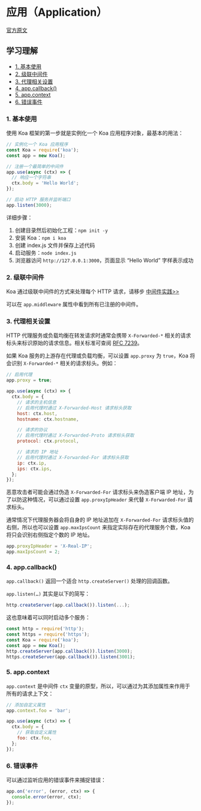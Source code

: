 # 应用（Application）<!-- omit in toc -->

[官方原文](https://koajs.com/#application)

## 学习理解 <!-- omit in toc -->

- [1. 基本使用](#1-基本使用)
- [2. 级联中间件](#2-级联中间件)
- [3. 代理相关设置](#3-代理相关设置)
- [4. app.callback()](#4-appcallback)
- [5. app.context](#5-appcontext)
- [6. 错误事件](#6-错误事件)

### 1. 基本使用

使用 Koa 框架的第一步就是实例化一个 Koa 应用程序对象，最基本的用法：

```JavaScript
// 实例化一个 Koa 应用程序
const Koa = require('koa');
const app = new Koa();

// 注册一个最简单的中间件
app.use(async (ctx) => {
  // 响应一个字符串
  ctx.body = 'Hello World';
});

// 启动 HTTP 服务并监听端口
app.listen(3000);
```

详细步骤：

1. 创建目录然后初始化工程：`npm init -y`
2. 安装 Koa：`npm i koa`
3. 创建 index.js 文件并保存上述代码
4. 启动服务：`node index.js`
5. 浏览器访问 `http://127.0.0.1:3000`，页面显示 “Hello World” 字样表示成功

### 2. 级联中间件

Koa 通过级联中间件的方式来处理每个 HTTP 请求，请移步 [中间件实践>>](../最佳实践/中间件实践.md)

可以在 `app.middleware` 属性中看到所有已注册的中间件。

### 3. 代理相关设置

HTTP 代理服务或负载均衡在转发请求时通常会携带 `X-Forwarded-*` 相关的请求标头来标识原始的请求信息。相关标准可查阅 [RFC 7239](https://www.rfc-editor.org/rfc/rfc7239)。

如果 Koa 服务的上游存在代理或负载均衡，可以设置 `app.proxy` 为 `true`，Koa 将会识别 `X-Forwarded-*` 相关的请求标头。例如：

```JavaScript
// 启用代理
app.proxy = true;

app.use(async (ctx) => {
  ctx.body = {
    // 请求的主机信息
    // 启用代理时通过 X-Forwarded-Host 请求标头获取
    host: ctx.host,
    hostname: ctx.hostname,

    // 请求的协议
    // 启用代理时通过 X-Forwarded-Proto 请求标头获取
    protocol: ctx.protocol,

    // 请求的 IP 地址
    // 启用代理时通过 X-Forwarded-For 请求标头获取
    ip: ctx.ip,
    ips: ctx.ips,
  };
});
```

恶意攻击者可能会通过伪造 `X-Forwarded-For` 请求标头来伪造客户端 IP 地址，为了以防这种情况，可以通过设置 `app.proxyIpHeader` 来代替 `X-Forwarded-For` 请求标头。

通常情况下代理服务器会将自身的 IP 地址追加在 `X-Forwarded-For` 请求标头值的右侧，所以也可以设置 `app.maxIpsCount` 来指定实际存在的代理服务个数，Koa 将只会识别右侧指定个数的 IP 地址。

```JavaScript
app.proxyIpHeader = 'X-Real-IP';
app.maxIpsCount = 2;
```

### 4. app.callback()

`app.callback()` 返回一个适合 `http.createServer()` 处理的回调函数。

`app.listen(…)` 其实是以下的简写：

```JavaScript
http.createServer(app.callback()).listen(...);
```

这也意味着可以同时启动多个服务：

```JavaScript
const http = require('http');
const https = require('https');
const Koa = require('koa');
const app = new Koa();
http.createServer(app.callback()).listen(3000);
https.createServer(app.callback()).listen(3001);
```

### 5. app.context

`app.context` 是中间件 `ctx` 变量的原型，所以，可以通过为其添加属性来作用于所有的请求上下文：

```JavaScript
// 添加自定义属性
app.context.foo = 'bar';

app.use(async (ctx) => {
  ctx.body = {
    // 获取自定义属性
    foo: ctx.foo,
  };
});
```

### 6. 错误事件

可以通过监听应用的错误事件来捕捉错误：

```JavaScript
app.on('error', (error, ctx) => {
  console.error(error, ctx);
});
```
